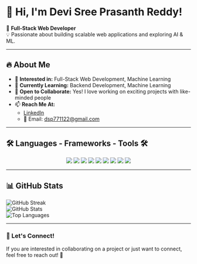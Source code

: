 # 👋 Hi, I'm Devi Sree Prasanth Reddy!

🚀 **Full-Stack Web Developer**  
💡 Passionate about building scalable web applications and exploring AI & ML.

---

## 🔥 About Me  
- 👀 **Interested in:** Full-Stack Web Development, Machine Learning  
- 🌱 **Currently Learning:** Backend Development, Machine Learning  
- 💞️ **Open to Collaborate:** Yes! I love working on exciting projects with like-minded people  
- 📫 **Reach Me At:**  
  - [LinkedIn](https://www.linkedin.com/in/b-devi-sree-prasanth-reddy-41b540256/)  
  - 📧 Email: dsp771122@gmail.com  

---
## 🛠️ Languages - Frameworks - Tools 🛠️  
<p align="center">
  <img src="https://img.shields.io/badge/HTML5-E34F26?style=for-the-badge&logo=html5&logoColor=white"/>
  <img src="https://img.shields.io/badge/CSS3-1572B6?style=for-the-badge&logo=css3&logoColor=white"/>
  <img src="https://img.shields.io/badge/JavaScript-F7DF1E?style=for-the-badge&logo=javascript&logoColor=black"/>
  <img src="https://img.shields.io/badge/React-61DAFB?style=for-the-badge&logo=react&logoColor=black"/>
  <img src="https://img.shields.io/badge/Node.js-339933?style=for-the-badge&logo=node.js&logoColor=white"/>
  <img src="https://img.shields.io/badge/Express.js-000000?style=for-the-badge&logo=express&logoColor=white"/>
  <img src="https://img.shields.io/badge/MongoDB-47A248?style=for-the-badge&logo=mongodb&logoColor=white"/>
  <img src="https://img.shields.io/badge/MySQL-4479A1?style=for-the-badge&logo=mysql&logoColor=white"/>
  <img src="https://img.shields.io/badge/Postman-FF6C37?style=for-the-badge&logo=postman&logoColor=white"/>
</p>

---

## 📊 GitHub Stats  
![GitHub Streak](https://github-readme-streak-stats.herokuapp.com/?user=DeviSreePrasanth&theme=react)  
![GitHub Stats](https://github-readme-stats.vercel.app/api?username=DeviSreePrasanth&show_icons=true&theme=react)  
![Top Languages](https://github-readme-stats.vercel.app/api/top-langs/?username=DeviSreePrasanth&layout=compact&theme=react)  

---

### 🎯 Let's Connect!  
If you are interested in collaborating on a project or just want to connect, feel free to reach out! 🚀  
